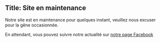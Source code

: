 Title: Site en maintenance
---
Notre site est en maintenance pour quelques instant, veuillez nous excuser pour la gêne occasionnée.

En attendant, vous pouvez suivre notre actualité sur [notre page Facebook](https://www.facebook.com/amap.hautenormandie)